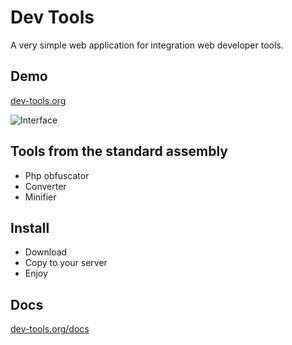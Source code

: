 Dev Tools
=============

A very simple web application for integration web developer tools.

## Demo

[dev-tools.org](http://dev-tools.org)

![Interface](https://dl.dropboxusercontent.com/u/31670130/img/dev-tools.png)

## Tools from the standard assembly
- Php obfuscator
- Converter
- Minifier

## Install
- Download
- Copy to your server
- Enjoy

## Docs 

[dev-tools.org/docs](http://dev-tools.org/docs)